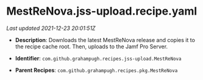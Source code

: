 # MestReNova.jss-upload.recipe.yaml

_Last updated 2021-12-23 20:01:51Z_

- **Description**: Downloads the latest MestReNova release and copies it to the recipe cache root. Then, uploads to the Jamf Pro Server.

- **Identifier**: `com.github.grahampugh.recipes.jss-upload.MestReNova`

- **Parent Recipes**: `com.github.grahampugh.recipes.pkg.MestReNova`
